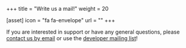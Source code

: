 +++
title = "Write us a mail!"
weight = 20

[asset]
  icon = "fa fa-envelope"
  url = ""
+++

If you are interested in support or have any general questions, please [contact us by email](mailto:cdt.cloud@eclipsesource.com) or use the [developer mailing list](https://accounts.eclipse.org/mailing-list/cdt-cloud-dev)!
